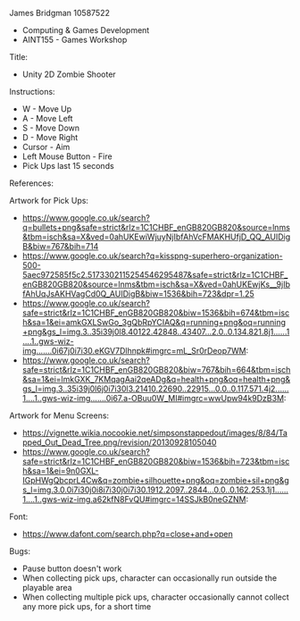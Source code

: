 James Bridgman
10587522
- Computing & Games Development
- AINT155 - Games Workshop

Title: 
- Unity 2D Zombie Shooter

Instructions:
- W - Move Up
- A - Move Left
- S - Move Down 
- D - Move Right
- Cursor - Aim
- Left Mouse Button - Fire
- Pick Ups last 15 seconds

References:

Artwork for Pick Ups:
- https://www.google.co.uk/search?q=bullets+png&safe=strict&rlz=1C1CHBF_enGB820GB820&source=lnms&tbm=isch&sa=X&ved=0ahUKEwiWjuyNjIbfAhVcFMAKHUfjD_QQ_AUIDigB&biw=767&bih=714
- https://www.google.co.uk/search?q=kisspng-superhero-organization-500-5aec972585f5c2.5173302115254546295487&safe=strict&rlz=1C1CHBF_enGB820GB820&source=lnms&tbm=isch&sa=X&ved=0ahUKEwjKs__9jIbfAhUqJsAKHVagCd0Q_AUIDigB&biw=1536&bih=723&dpr=1.25
- https://www.google.co.uk/search?safe=strict&rlz=1C1CHBF_enGB820GB820&biw=1536&bih=674&tbm=isch&sa=1&ei=amkGXLSwGo_3gQbRpYCIAQ&q=running+png&oq=running+png&gs_l=img.3..35i39j0l8.40122.42848..43407...2.0..0.134.821.8j1......1....1..gws-wiz-img.......0i67j0i7i30.eKGV7Dlhnpk#imgrc=mL_Sr0rDeop7WM:
- https://www.google.co.uk/search?safe=strict&rlz=1C1CHBF_enGB820GB820&biw=767&bih=664&tbm=isch&sa=1&ei=lmkGXK_7KMqagAai2qeADg&q=health+png&oq=health+png&gs_l=img.3..35i39j0l6j0i7i30l3.21410.22690..22915...0.0..0.117.571.4j2......1....1..gws-wiz-img.......0i67.a-OBuu0W_MI#imgrc=wwUpw94k9DzB3M:

Artwork for Menu Screens:
- https://vignette.wikia.nocookie.net/simpsonstappedout/images/8/84/Tapped_Out_Dead_Tree.png/revision/20130928105040
- https://www.google.co.uk/search?safe=strict&rlz=1C1CHBF_enGB820GB820&biw=1536&bih=723&tbm=isch&sa=1&ei=9n0GXL-IGpHWgQbcprL4Cw&q=zombie+silhouette+png&oq=zombie+sil+png&gs_l=img.3.0.0i7i30j0i8i7i30j0i7i30.1912.2097..2844...0.0..0.162.253.1j1......1....1..gws-wiz-img.a62kfN8FvQU#imgrc=14SSJkB0neGZNM:

Font: 
- https://www.dafont.com/search.php?q=close+and+open

Bugs:
- Pause button doesn't work
- When collecting pick ups, character can occasionally run outside the playable area
- When collecting multiple pick ups, character occasionally cannot collect any more pick ups, for a short time
